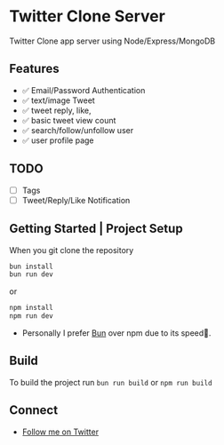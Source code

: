 # Twitter Clone Server

Twitter Clone app server using Node/Express/MongoDB

## Features

- ✅ Email/Password Authentication
- ✅ text/image Tweet
- ✅ tweet reply, like,
- ✅ basic tweet view count
- ✅ search/follow/unfollow user
- ✅ user profile page

## TODO

- [ ] Tags
- [ ] Tweet/Reply/Like Notification

## Getting Started | Project Setup

When you git clone the repository

```bash
bun install
bun run dev
```

or

```bash
npm install
npm run dev
```

- Personally I prefer [Bun](https://github.com/oven-sh/bun) over npm due to its speed🚀.

## Build

To build the project run `bun run build` or `npm run build`

## Connect

- [Follow me on Twitter](https://twitter.com/@itsbohara)
